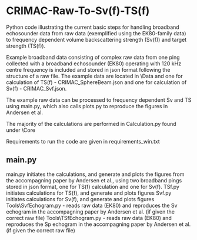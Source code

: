 # CRIMAC-Raw-To-Sv(f)-TS(f)
Python code illustrating the current basic steps for handling broadband echosounder data from raw data (exemplified using the EK80-family data) to frequency dependent volume backscattering strength (Sv(f)) and target strength (TS(f)).

Example broadband data consisting of complex raw data from one ping collected with a broadband echosounder (EK80) operating with 120 kHz centre frequency  is included and stored in json format following the structure of a raw file. The example data are located in \Data and one for calculation of TS(f) - CRIMAC_SphereBeam.json and one for calculation of Sv(f) - CRIMAC_Svf.json.

The example raw data can be processed to frequency dependent Sv and TS using main.py, which also calls plots.py to reproduce the figures in Andersen et al.

The majority of the calculations are performed in Calculation.py found under \Core 

Requirements to run the code are given in requirements_win.txt

## main.py

main.py initiates the calculations, and generate and plots the figures from the accompagning paper by Andersen et al., using two broadband pings stored in json format, one for TS(f) calculation and one for Sv(f).
TSf.py initiates calculations for TS(f), and generate and plots figures
Svf.py initiates calculations for Sv(f), and generate and plots figures 
Tools\SvfEchogram.py - reads raw data (EK80) and reproduces the Sv echogram in the accompagning paper by Andersen et al. (if given the correct raw file)
Tools\TSfEchogram.py - reads raw data (EK80) and reproduces the Sp echogram in the accompagning paper by Andersen et al. (if given the correct raw file)



